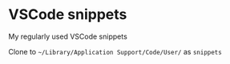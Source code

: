 # VSCode snippets

My regularly used VSCode snippets

Clone to `~/Library/Application Support/Code/User/` as `snippets`
